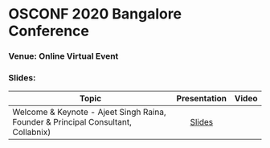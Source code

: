 # OSCONF 2020 Bangalore Conference

### Venue: Online Virtual Event


### Slides:


| Topic        | Presentation          | Video  | 
| ------------- |:-------------:| -----:| 
| Welcome & Keynote - Ajeet Singh Raina, Founder & Principal Consultant, Collabnix)| [Slides](https://www.slideshare.net/ajeetraina) |  | 

